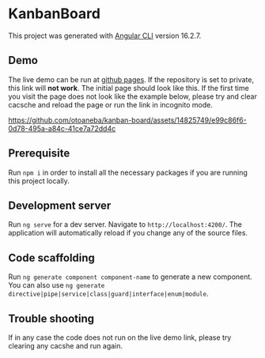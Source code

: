 # KanbanBoard

This project was generated with [Angular CLI](https://github.com/angular/angular-cli) version 16.2.7.

## Demo

The live demo can be run at [github pages](https://otoaneba.github.io/kanban-board/). If the repository is set to private, this link will <b>not work</b>. The initial page should look like this. If the first time you visit the page does not look like the example below, please try and clear cacsche and reload the page or run the link in incognito mode.

https://github.com/otoaneba/kanban-board/assets/14825749/e99c86f6-0d78-495a-a84c-41ce7a72dd4c

## Prerequisite

Run `npm i` in order to install all the necessary packages if you are running this project locally.

## Development server

Run `ng serve` for a dev server. Navigate to `http://localhost:4200/`. The application will automatically reload if you change any of the source files.

## Code scaffolding

Run `ng generate component component-name` to generate a new component. You can also use `ng generate directive|pipe|service|class|guard|interface|enum|module`.

## Trouble shooting

If in any case the code does not run on the live demo link, please try clearing any cacshe and run again.
